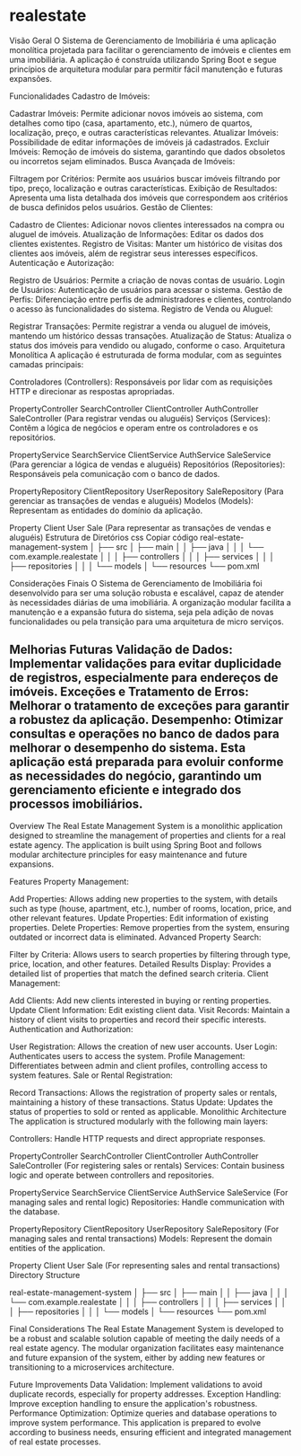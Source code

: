 # realestate
Visão Geral
O Sistema de Gerenciamento de Imobiliária é uma aplicação monolítica projetada para facilitar o gerenciamento de imóveis e clientes em uma imobiliária. A aplicação é construída utilizando Spring Boot e segue princípios de arquitetura modular para permitir fácil manutenção e futuras expansões.

Funcionalidades
Cadastro de Imóveis:

Cadastrar Imóveis: Permite adicionar novos imóveis ao sistema, com detalhes como tipo (casa, apartamento, etc.), número de quartos, localização, preço, e outras características relevantes.
Atualizar Imóveis: Possibilidade de editar informações de imóveis já cadastrados.
Excluir Imóveis: Remoção de imóveis do sistema, garantindo que dados obsoletos ou incorretos sejam eliminados.
Busca Avançada de Imóveis:

Filtragem por Critérios: Permite aos usuários buscar imóveis filtrando por tipo, preço, localização e outras características.
Exibição de Resultados: Apresenta uma lista detalhada dos imóveis que correspondem aos critérios de busca definidos pelos usuários.
Gestão de Clientes:

Cadastro de Clientes: Adicionar novos clientes interessados na compra ou aluguel de imóveis.
Atualização de Informações: Editar os dados dos clientes existentes.
Registro de Visitas: Manter um histórico de visitas dos clientes aos imóveis, além de registrar seus interesses específicos.
Autenticação e Autorização:

Registro de Usuários: Permite a criação de novas contas de usuário.
Login de Usuários: Autenticação de usuários para acessar o sistema.
Gestão de Perfis: Diferenciação entre perfis de administradores e clientes, controlando o acesso às funcionalidades do sistema.
Registro de Venda ou Aluguel:

Registrar Transações: Permite registrar a venda ou aluguel de imóveis, mantendo um histórico dessas transações.
Atualização de Status: Atualiza o status dos imóveis para vendido ou alugado, conforme o caso.
Arquitetura Monolítica
A aplicação é estruturada de forma modular, com as seguintes camadas principais:

Controladores (Controllers): Responsáveis por lidar com as requisições HTTP e direcionar as respostas apropriadas.

PropertyController
SearchController
ClientController
AuthController
SaleController (Para registrar vendas ou aluguéis)
Serviços (Services): Contêm a lógica de negócios e operam entre os controladores e os repositórios.

PropertyService
SearchService
ClientService
AuthService
SaleService (Para gerenciar a lógica de vendas e aluguéis)
Repositórios (Repositories): Responsáveis pela comunicação com o banco de dados.

PropertyRepository
ClientRepository
UserRepository
SaleRepository (Para gerenciar as transações de vendas e aluguéis)
Modelos (Models): Representam as entidades do domínio da aplicação.

Property
Client
User
Sale (Para representar as transações de vendas e aluguéis)
Estrutura de Diretórios
css
Copiar código
real-estate-management-system
│
├── src
│   ├── main
│   │   ├── java
│   │   │   └── com.example.realestate
│   │   │       ├── controllers
│   │   │       ├── services
│   │   │       ├── repositories
│   │   │       └── models
│   └── resources
└── pom.xml

Considerações Finais
O Sistema de Gerenciamento de Imobiliária foi desenvolvido para ser uma solução robusta e escalável, capaz de atender às necessidades diárias de uma imobiliária. A organização modular facilita a manutenção e a expansão futura do sistema, seja pela adição de novas funcionalidades ou pela transição para uma arquitetura de micro serviços.

Melhorias Futuras
Validação de Dados: Implementar validações para evitar duplicidade de registros, especialmente para endereços de imóveis.
Exceções e Tratamento de Erros: Melhorar o tratamento de exceções para garantir a robustez da aplicação.
Desempenho: Otimizar consultas e operações no banco de dados para melhorar o desempenho do sistema.
Esta aplicação está preparada para evoluir conforme as necessidades do negócio, garantindo um gerenciamento eficiente e integrado dos processos imobiliários.
-----------------------------------------------------------------------------------------------------------------------------------------


Overview
The Real Estate Management System is a monolithic application designed to streamline the management of properties and clients for a real estate agency. The application is built using Spring Boot and follows modular architecture principles for easy maintenance and future expansions.

Features
Property Management:

Add Properties: Allows adding new properties to the system, with details such as type (house, apartment, etc.), number of rooms, location, price, and other relevant features.
Update Properties: Edit information of existing properties.
Delete Properties: Remove properties from the system, ensuring outdated or incorrect data is eliminated.
Advanced Property Search:

Filter by Criteria: Allows users to search properties by filtering through type, price, location, and other features.
Detailed Results Display: Provides a detailed list of properties that match the defined search criteria.
Client Management:

Add Clients: Add new clients interested in buying or renting properties.
Update Client Information: Edit existing client data.
Visit Records: Maintain a history of client visits to properties and record their specific interests.
Authentication and Authorization:

User Registration: Allows the creation of new user accounts.
User Login: Authenticates users to access the system.
Profile Management: Differentiates between admin and client profiles, controlling access to system features.
Sale or Rental Registration:

Record Transactions: Allows the registration of property sales or rentals, maintaining a history of these transactions.
Status Update: Updates the status of properties to sold or rented as applicable.
Monolithic Architecture
The application is structured modularly with the following main layers:

Controllers: Handle HTTP requests and direct appropriate responses.

PropertyController
SearchController
ClientController
AuthController
SaleController (For registering sales or rentals)
Services: Contain business logic and operate between controllers and repositories.

PropertyService
SearchService
ClientService
AuthService
SaleService (For managing sales and rental logic)
Repositories: Handle communication with the database.

PropertyRepository
ClientRepository
UserRepository
SaleRepository (For managing sales and rental transactions)
Models: Represent the domain entities of the application.

Property
Client
User
Sale (For representing sales and rental transactions)
Directory Structure

real-estate-management-system
│
├── src
│   ├── main
│   │   ├── java
│   │   │   └── com.example.realestate
│   │   │       ├── controllers
│   │   │       ├── services
│   │   │       ├── repositories
│   │   │       └── models
│   └── resources
└── pom.xml

Final Considerations
The Real Estate Management System is developed to be a robust and scalable solution capable of meeting the daily needs of a real estate agency. The modular organization facilitates easy maintenance and future expansion of the system, either by adding new features or transitioning to a microservices architecture.

Future Improvements
Data Validation: Implement validations to avoid duplicate records, especially for property addresses.
Exception Handling: Improve exception handling to ensure the application's robustness.
Performance Optimization: Optimize queries and database operations to improve system performance.
This application is prepared to evolve according to business needs, ensuring efficient and integrated management of real estate processes.
